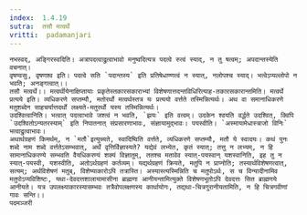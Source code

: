 ```yaml
---
index:  1.4.19
sutra:  तसौ मत्वर्थे
vritti:  padamanjari
---
```


	नभस्वद्, अङ्गिरस्वदिति। अत्रापदत्वाद्रुत्वाभावो मनुष्वदित्यत्र पदत्वे रुत्वं स्याद्, न तु षत्वम्; अपदान्तस्येति वचनात्।
	वृषण्वसुः, वृषणश्व इति। पदत्वे सति `पदान्तस्य` इति प्रतिषेधाण्णत्वं न स्यात्, नलोपश्च स्याद्। भत्वेऽप्यल्लोपो न भवति; अनङ्गत्वात्।।
	तसौ मत्वर्थे।। मत्वर्थीयेनाक्षिप्तायाः प्रकृतेस्तकारसकाराभ्यां विशेषणात्तदन्तविधिरित्याह-तकारसकारान्तमिति। मत्वर्थे प्रत्यये इति। व्यधिकरणे सप्तम्यौ, मतोरर्थो मत्वर्थस्तत्र यः प्रत्ययो वर्त्तते तस्मिन्नित्यर्थः। अथ वा समानाधिकरणे मतुशब्देन साहचर्यात्तदर्थो लक्ष्यते-मतुरर्थो यस्य तस्मिन्नित्यर्थः।
	उदश्वित्वानिति। भत्वात् पदत्वाभावे जश्त्वं न भवति, `झयः` इति वत्वम्। उदकेन श्वयति वर्द्धते उदश्वित्, क्विपि `उदश्वितोऽन्यतरस्याम्` इति निपातनात् संप्रसारणाभावः, संज्ञायामुद्भावः। पयस्वीति। `अस्मायामेधास्त्राजो विनिः` भत्वाद्रुत्वाभावः।
	अथार्थग्रहणं किमर्थम्, न `मतौ`इत्युच्यते, स्वादिष्विति वर्त्तते, व्यधिकरणे सप्तम्यौ, मतौ ये स्वादयः। कथं पुनः शब्दे नाम शब्दे वर्त्ततेऽसम्भवात्, अर्थे वृत्तिर्विज्ञास्यते? यद्येवं लभ्येत, कृतं स्यात्; तत्तु न लभ्यम्, न हि सामानाधिकरण्ये सम्भवति वैयधिकरण्यं शक्यं विज्ञातुम्, ततश्च मतावेव स्यात्-पयस्वान् यशस्वानिति, इह तु न स्यात्-पयस्वी, यशस्वीति, अतोऽर्थग्रहणं कर्तव्यम्। यद्यर्थग्रहणं क्रियते, मतुपि न प्राप्नोति; तस्यार्थविशेषणत्वात्, सत्यम्; अर्थविशेषणं मतुब्, विशेष्याकारोऽपि तत्रास्ति। अस्यास्त्यस्मिन्निति च मतुपोऽर्थः, स च विन्यादीनामिव मतुपोऽप्यविशिष्टः, यथा-देवदत्तशालायामासीना ब्राह्मणा आनीयन्तामित्युक्ते विशेषणभूतोऽपि देवदत्तः सित ब्राह्मणये आनीयते। यत्र उपलक्ष्याकारस्यासम्भवः तत्रैवोपलक्षणस्य कार्थायोगः, तद्यथा-चित्रगुरानीयतामिति, न हि चित्रगवीणां गावः सन्ति।।
	पदमञ्जरी
